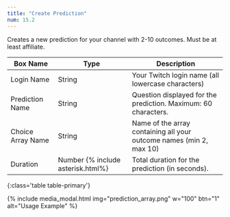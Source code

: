 ```yaml
---
title: "Create Prediction"
num: 15.2
---
```


Creates a new prediction for your channel with 2-10 outcomes. Must be at least affiliate.

| Box Name | Type | Description | 
|-------|--------|--------
|Login Name|String|Your Twitch login name (all lowercase characters)
|Prediction Name|String|Question displayed for the prediction. Maximum: 60 characters.
|Choice Array Name|String|Name of the array containing all your outcome names (min 2, max 10)
|Duration|Number {% include asterisk.html%}|Total duration for the prediction (in seconds).
{:class='table table-primary'}

{% include media_modal.html img="prediction_array.png" w="100" btn="1" alt="Usage Example" %} 







